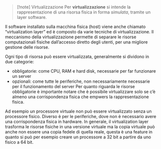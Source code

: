 
> [!note] Virtualizzazione
> Per **virtualizzazione** si intende la rappresentazione di una risorsa fisica in forma *simulata*, tramite un layer software. 

Il software installato sulla macchina fisica (host) viene anche chiamato “virtualization layer” ed è composto da varie tecniche di virtualizzazione. Il meccanismo della virtualizzazione permette di separare le risorse computazionali fisiche dall’accesso diretto degli utenti, per una migliore gestione delle risorse. 

Ogni tipo di risorsa può essere virtualizzata, generalmente si dividono in due categorie:
- obbligatorie: come CPU, RAM e hard disk, necessarie per far funzionare un server
- opzionali: come tutte le periferiche, non necessariamente necessarie per il funzionamento del server
Per quanto riguarda le risorse obbligatorie è importante notare che è possibile virtualizzare solo se c’è almeno una corrispondenza fisica che empwers la rappresentazione fisica. 



Ad esempio un processore virtuale non può essere virtualizzato senza un processore fisico. 
Diverso è per le periferiche, dove non è necessario avere una corrispondenza fisica in hardware. 
In generale, il virtualization layer trasforma le risorse fisiche in una versione virtuale ma la copia virtuale può anche non essere una copia fedele di quella reale, questa è una feature in quanto si può per esempio creare un processore a 32 bit a partire da uno fisico a 64 bit. 

